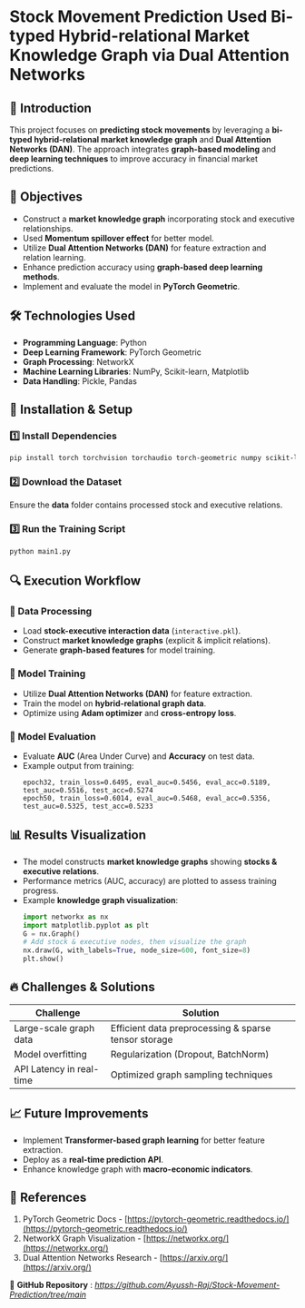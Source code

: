 # Stock Movement Prediction Used Bi-typed Hybrid-relational Market Knowledge Graph via Dual Attention Networks

## 📌 Introduction
This project focuses on **predicting stock movements** by leveraging a **bi-typed hybrid-relational market knowledge graph** and **Dual Attention Networks (DAN)**. The approach integrates **graph-based modeling** and **deep learning techniques** to improve accuracy in financial market predictions.

## 🎯 Objectives
- Construct a **market knowledge graph** incorporating stock and executive relationships.
- Used **Momentum spillover effect** for better model.
- Utilize **Dual Attention Networks (DAN)** for feature extraction and relation learning.
- Enhance prediction accuracy using **graph-based deep learning methods**.
- Implement and evaluate the model in **PyTorch Geometric**.

## 🛠️ Technologies Used
- **Programming Language**: Python
- **Deep Learning Framework**: PyTorch Geometric
- **Graph Processing**: NetworkX
- **Machine Learning Libraries**: NumPy, Scikit-learn, Matplotlib
- **Data Handling**: Pickle, Pandas

## 🚀 Installation & Setup
### 1️⃣ Install Dependencies
```bash
pip install torch torchvision torchaudio torch-geometric numpy scikit-learn matplotlib networkx dill
```

### 2️⃣ Download the Dataset
Ensure the **data** folder contains processed stock and executive relations.

### 3️⃣ Run the Training Script
```bash
python main1.py
```

## 🔍 Execution Workflow
### 📌 Data Processing
- Load **stock-executive interaction data** (`interactive.pkl`).
- Construct **market knowledge graphs** (explicit & implicit relations).
- Generate **graph-based features** for model training.

### 📌 Model Training
- Utilize **Dual Attention Networks (DAN)** for feature extraction.
- Train the model on **hybrid-relational graph data**.
- Optimize using **Adam optimizer** and **cross-entropy loss**.

### 📌 Model Evaluation
- Evaluate **AUC** (Area Under Curve) and **Accuracy** on test data.
- Example output from training:
  ```
  epoch32, train_loss=0.6495, eval_auc=0.5456, eval_acc=0.5189, test_auc=0.5516, test_acc=0.5274
  epoch50, train_loss=0.6014, eval_auc=0.5468, eval_acc=0.5356, test_auc=0.5325, test_acc=0.5233
  ```

## 📊 Results Visualization
- The model constructs **market knowledge graphs** showing **stocks & executive relations**.
- Performance metrics (AUC, accuracy) are plotted to assess training progress.
- Example **knowledge graph visualization**:
  ```python
  import networkx as nx
  import matplotlib.pyplot as plt
  G = nx.Graph()
  # Add stock & executive nodes, then visualize the graph
  nx.draw(G, with_labels=True, node_size=600, font_size=8)
  plt.show()
  ```

## 🔥 Challenges & Solutions
| Challenge                 | Solution |
|---------------------------|----------|
| Large-scale graph data    | Efficient data preprocessing & sparse tensor storage |
| Model overfitting         | Regularization (Dropout, BatchNorm) |
| API Latency in real-time  | Optimized graph sampling techniques |

## 📈 Future Improvements
- Implement **Transformer-based graph learning** for better feature extraction.
- Deploy as a **real-time prediction API**.
- Enhance knowledge graph with **macro-economic indicators**.

## 📖 References
1. PyTorch Geometric Docs - [https://pytorch-geometric.readthedocs.io/](https://pytorch-geometric.readthedocs.io/)
2. NetworkX Graph Visualization - [https://networkx.org/](https://networkx.org/)
3. Dual Attention Networks Research - [https://arxiv.org/](https://arxiv.org/)

📌 **GitHub Repository** : *https://github.com/Ayussh-Raj/Stock-Movement-Prediction/tree/main*

